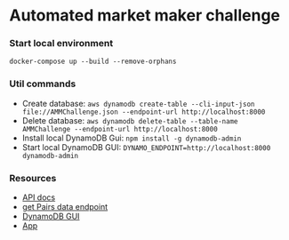 # Automated market maker challenge

### Start local environment
```
docker-compose up --build --remove-orphans
```

### Util commands
- Create database: `aws dynamodb create-table --cli-input-json file://AMMChallenge.json --endpoint-url http://localhost:8000`
- Delete database: `aws dynamodb delete-table --table-name AMMChallenge --endpoint-url http://localhost:8000`
- Install local DynamoDB Gui: `npm install -g dynamodb-admin`
- Start local DynamoDB GUI: `DYNAMO_ENDPOINT=http://localhost:8000 dynamodb-admin`

### Resources
- [API docs](http://localhost/api/pairs/docs)
- [get Pairs data endpoint](http://localhost/api/pairs)
- [DynamoDB GUI](http://localhost:8001)
- [App](http://localhost/)
